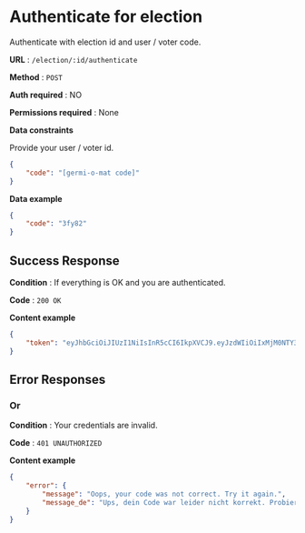 # Authenticate for election

Authenticate with election id and user / voter code.

**URL** : `/election/:id/authenticate`

**Method** : `POST`

**Auth required** : NO

**Permissions required** : None

**Data constraints**

Provide your user / voter id.

```json
{
    "code": "[germi-o-mat code]"
}
```

**Data example**

```json
{
    "code": "3fy82"
}
```

## Success Response

**Condition** : If everything is OK and you are authenticated.

**Code** : `200 OK`

**Content example**

```json
{
    "token": "eyJhbGciOiJIUzI1NiIsInR5cCI6IkpXVCJ9.eyJzdWIiOiIxMjM0NTY3ODkwIiwibmFtZSI6IkpvaG4gRG9lIiwiaWF0IjoxNTE2MjM5MDIyfQ.SflKxwRJSMeKKF2QT4fwpMeJf36POk6yJV_adQssw5c"
}
```

## Error Responses

### Or

**Condition** : Your credentials are invalid.

**Code** : `401 UNAUTHORIZED`

**Content example**

```json
{
    "error": {
        "message": "Oops, your code was not correct. Try it again.",
        "message_de": "Ups, dein Code war leider nicht korrekt. Probiere es erneut."
    }
}
```
